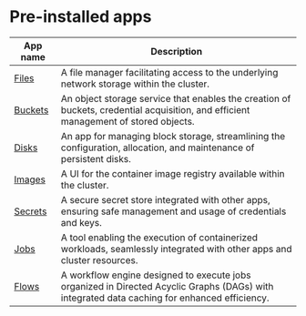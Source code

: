 # Pre-installed apps

|App name|Description|
|--------|----|
|[Files](apolo-console/apps/pre-installed/files.md)|A file manager facilitating access to the underlying network storage within the cluster.|
|[Buckets](apolo-console/apps/pre-installed/buckets.md)|An object storage service that enables the creation of buckets, credential acquisition, and efficient management of stored objects.|
|[Disks](apolo-console/apps/pre-installed/disks.md)|An app for managing block storage, streamlining the configuration, allocation, and maintenance of persistent disks.|
|[Images](apolo-console/apps/pre-installed/images.md)|A UI for the container image registry available within the cluster.|
|[Secrets](apolo-console/apps/pre-installed/secrets.md)|A secure secret store integrated with other apps, ensuring safe management and usage of credentials and keys.|
|[Jobs](apolo-console/apps/pre-installed/jobs.md)|A tool enabling the execution of containerized workloads, seamlessly integrated with other apps and cluster resources.|
|[Flows](apolo-console/apps/pre-installed/flows.md)|A workflow engine designed to execute jobs organized in Directed Acyclic Graphs (DAGs) with integrated data caching for enhanced efficiency.|